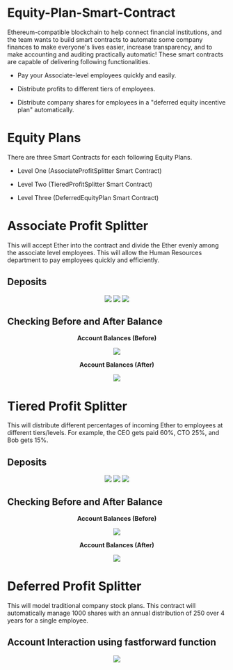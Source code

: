 # Equity-Plan-Smart-Contract

Ethereum-compatible blockchain to help connect financial institutions, and the team wants to build smart contracts to automate some company finances to make everyone's lives easier, increase transparency, and to make accounting and auditing practically automatic! These smart contracts are capable of delivering following functionalities.

- Pay your Associate-level employees quickly and easily.

- Distribute profits to different tiers of employees.

- Distribute company shares for employees in a "deferred equity incentive plan" automatically.

# Equity Plans

There are three Smart Contracts for each following Equity Plans.

- Level One (AssociateProfitSplitter Smart Contract)

- Level Two (TieredProfitSplitter Smart Contract)

- Level Three (DeferredEquityPlan Smart Contract)

# Associate Profit Splitter

This will accept Ether into the contract and divide the Ether evenly among the associate level employees. This will allow the Human Resources department to pay employees quickly and efficiently.

## Deposits

<p align="center">
  <img src="https://github.com/chirathlv/Equity-Plan-Smart-Contract/blob/main/Images/AssociateProfitSplitter%20Accounts%20Deposits.PNG">
  <img src="https://github.com/chirathlv/Equity-Plan-Smart-Contract/blob/main/Images/AssociateProfitSplitter%20Accounts%20Deposits%20Confirmation.PNG">
  <img src="https://github.com/chirathlv/Equity-Plan-Smart-Contract/blob/main/Images/AssociateProfitSplitter%20Accounts%20Deposits%20Verification.PNG">
</p>

## Checking Before and After Balance

<p align="center"><b>Account Balances (Before)</b></p>
<p align="center">
  <img src="https://github.com/chirathlv/Equity-Plan-Smart-Contract/blob/main/Images/AssociateProfitSplitter%20Before%20Accounts%20Balances.PNG">
</p>
<p align="center"><b>Account Balances (After)</b></p>
<p align="center">
  <img src="https://github.com/chirathlv/Equity-Plan-Smart-Contract/blob/main/Images/AssociateProfitSplitter%20After%20Accounts%20Balances.PNG">
</p>

# Tiered Profit Splitter

This will distribute different percentages of incoming Ether to employees at different tiers/levels. For example, the CEO gets paid 60%, CTO 25%, and Bob gets 15%.

## Deposits

<p align="center">
  <img src="https://github.com/chirathlv/Equity-Plan-Smart-Contract/blob/main/Images/TieredProfitSplitter%20Accounts%20Deposits.PNG">
  <img src="https://github.com/chirathlv/Equity-Plan-Smart-Contract/blob/main/Images/TieredProfitSplitter%20Accounts%20Deposits%20Confirmation.PNG">
  <img src="https://github.com/chirathlv/Equity-Plan-Smart-Contract/blob/main/Images/TieredProfitSplitter%20Accounts%20Deposits%20Verification.PNG">
</p>

## Checking Before and After Balance

<p align="center"><b>Account Balances (Before)</b></p>
<p align="center">
  <img src="https://github.com/chirathlv/Equity-Plan-Smart-Contract/blob/main/Images/TieredProfitSplitter%20Before%20Accounts%20Balances.PNG">
</p>
<p align="center"><b>Account Balances (After)</b></p>
<p align="center">
  <img src="https://github.com/chirathlv/Equity-Plan-Smart-Contract/blob/main/Images/TieredProfitSplitter%20After%20Accounts%20Balances.PNG">
</p>

# Deferred Profit Splitter

This will model traditional company stock plans. This contract will automatically manage 1000 shares with an annual distribution of 250 over 4 years for a single employee.

## Account Interaction using fastforward function

<p align="center">
  <img src="https://github.com/chirathlv/Equity-Plan-Smart-Contract/blob/main/Animation.gif">
</p>

